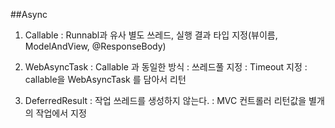 ##Async
1. Callable
: Runnabl과 유사 별도 쓰레드, 실행 결과 타입 지정(뷰이름, ModelAndView, @ResponseBody)

2. WebAsyncTask
: Callable 과 동일한 방식
: 쓰레드풀 지정
: Timeout 지정
: callable을 WebAsyncTask 를 담아서 리턴

3. DeferredResult
: 작업 쓰레드를 생성하지 않는다.
: MVC 컨트롤러 리턴값을 별개의 작업에서 지정